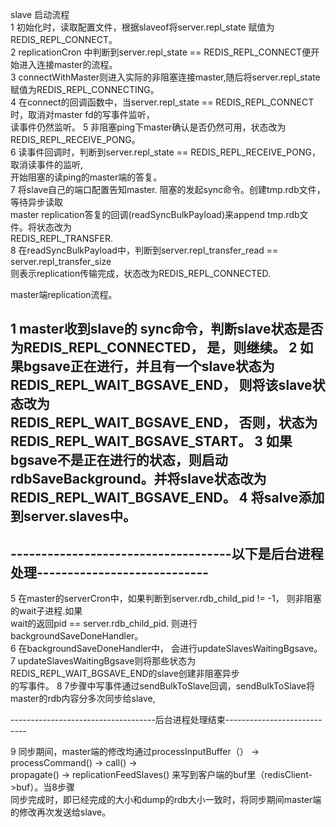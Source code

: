 slave 启动流程  
1 初始化时，读取配置文件，根据slaveof将server.repl_state 赋值为REDIS_REPL_CONNECT。  
2 replicationCron 中判断到server.repl_state == REDIS_REPL_CONNECT便开始进入连接master的流程。  
3 connectWithMaster则进入实际的非阻塞连接master,随后将server.repl_state 赋值为REDIS_REPL_CONNECTING。  
4 在connect的回调函数中，当server.repl_state == REDIS_REPL_CONNECT时，取消对master fd的写事件监听，  
读事件仍然监听。
5 非阻塞ping下master确认是否仍然可用，状态改为REDIS_REPL_RECEIVE_PONG。  
6 读事件回调时，判断到server.repl_state == REDIS_REPL_RECEIVE_PONG，取消读事件的监听,  
开始阻塞的读ping的master端的答复。  
7 将slave自己的端口配置告知master. 阻塞的发起sync命令。创建tmp.rdb文件，等待异步读取  
master replication答复的回调(readSyncBulkPayload)来append tmp.rdb文件。将状态改为  
REDIS_REPL_TRANSFER.  
8 在readSyncBulkPayload中，判断到server.repl_transfer_read == server.repl_transfer_size  
则表示replication传输完成，状态改为REDIS_REPL_CONNECTED.



master端replication流程。

1 master收到slave的 sync命令，判断slave状态是否为REDIS_REPL_CONNECTED， 是，则继续。
2 如果bgsave正在进行，并且有一个slave状态为REDIS_REPL_WAIT_BGSAVE_END， 则将该slave状态改为  
REDIS_REPL_WAIT_BGSAVE_END， 否则，状态为REDIS_REPL_WAIT_BGSAVE_START。
3 如果bgsave不是正在进行的状态，则启动rdbSaveBackground。并将slave状态改为REDIS_REPL_WAIT_BGSAVE_END。
4 将salve添加到server.slaves中。  
-    
------------------------------------以下是后台进程处理----------------------------  
-    
5 在master的serverCron中，如果判断到server.rdb_child_pid != -1， 则非阻塞的wait子进程.如果  
wait的返回pid == server.rdb_child_pid. 则进行backgroundSaveDoneHandler。  
6 在backgroundSaveDoneHandler中， 会进行updateSlavesWaitingBgsave。  
7 updateSlavesWaitingBgsave则将那些状态为REDIS_REPL_WAIT_BGSAVE_END的slave创建非阻塞异步  
的写事件。
8 7步骤中写事件通过sendBulkToSlave回调，sendBulkToSlave将master的rdb内容分多次同步给slave,  

------------------------------------后台进程处理结束----------------------------  

9 同步期间，master端的修改均通过processInputBuffer（） -> processCommand() -> call() ->  
propagate() -> replicationFeedSlaves() 来写到客户端的buf里（redisClient->buf）。当8步骤  
同步完成时，即已经完成的大小和dump的rdb大小一致时，将同步期间master端的修改再次发送给slave。  




